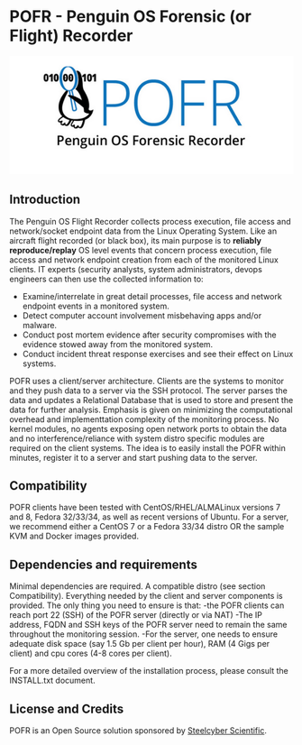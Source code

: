 # POFR - Penguin OS Forensic (or Flight) Recorder

![GitHub Logo](/POFR.png)<br>

## Introduction
The Penguin OS Flight Recorder collects process execution, file access and network/socket endpoint data from the Linux Operating System. Like an aircraft flight recorded (or black box), its main purpose is to **reliably reproduce/replay** OS level events that concern process execution, file access and network endpoint creation from each of the monitored Linux clients. IT experts (security analysts, system administrators, devops engineers can then use the collected information to:
<br>
* Examine/interrelate in great detail processes, file access and network endpoint events in a monitored system.
* Detect computer account involvement misbehaving apps and/or malware. <br>
* Conduct post mortem evidence after security compromises with the evidence stowed away from the monitored system. <br>
* Conduct incident threat response exercises and see their effect on Linux systems. 

POFR uses a client/server architecture. Clients are the systems to monitor and they push data to a server via the SSH protocol. The server parses the data and updates a Relational Database that is used to store and present the data for further analysis. Emphasis is given on minimizing the computational overhead and implementtation complexity of the monitoring process. No kernel modules, no agents exposing open network ports to obtain the data and no interference/reliance with system distro specific modules are required on the client systems. The idea is to easily install the POFR within minutes, register it to a server and start pushing data to the server. 

## Compatibility

POFR clients have been tested with CentOS/RHEL/ALMALinux versions 7 and 8, Fedora 32/33/34, as well as recent versions of Ubuntu.
For a server, we recommend either a CentOS 7 or a Fedora 33/34 distro OR the sample KVM and Docker images provided. 

## Dependencies and requirements

Minimal dependencies are required. A compatible distro (see section Compatibility). Everything needed by the client and server components is provided. The only thing you need to ensure is that: 
-the POFR clients can reach port 22 (SSH) of the POFR server (directly or via NAT)
-The IP address, FQDN and SSH keys of the POFR server need to remain the same throughout the monitoring session.
-For the server, one needs to ensure adequate disk space (say 1.5 Gb per client per hour), RAM (4 Gigs per client) and cpu cores (4-8 cores per client). 

For a more detailed overview of the installation process, please consult the INSTALL.txt document. 

## License and Credits

POFR is an Open Source solution sponsored by [Steelcyber Scientific](https://www.steelcyber.com). <br>



